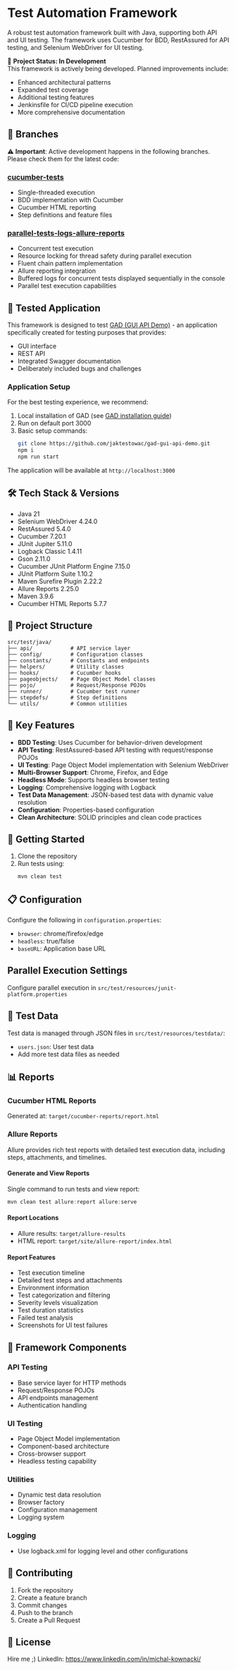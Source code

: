 # Test Automation Framework

A robust test automation framework built with Java, supporting both API and UI testing. The framework uses Cucumber for BDD, RestAssured for API testing, and Selenium WebDriver for UI testing.

🚧 **Project Status: In Development**  
This framework is actively being developed. Planned improvements include:
- Enhanced architectural patterns
- Expanded test coverage
- Additional testing features
- Jenkinsfile for CI/CD pipeline execution
- More comprehensive documentation

## 🌿 Branches

⚠️ **Important**: Active development happens in the following branches. Please check them for the latest code:

### [cucumber-tests](https://github.com/kveldulf1/java-selenium-rest-assured-test-automation-framework/tree/cucumber-tests)
- Single-threaded execution
- BDD implementation with Cucumber
- Cucumber HTML reporting
- Step definitions and feature files

### [parallel-tests-logs-allure-reports](https://github.com/kveldulf1/java-selenium-rest-assured-test-automation-framework/tree/parallel-tests-logs-allure-reports)
- Concurrent test execution
- Resource locking for thread safety during parallel execution
- Fluent chain pattern implementation
- Allure reporting integration
- Buffered logs for concurrent tests displayed sequentially in the console
- Parallel test execution capabilities

## 🎯 Tested Application

This framework is designed to test [GAD (GUI API Demo)](https://github.com/jaktestowac/gad-gui-api-demo) - an application specifically created for testing purposes that provides:
- GUI interface
- REST API
- Integrated Swagger documentation
- Deliberately included bugs and challenges

### Application Setup
For the best testing experience, we recommend:
1. Local installation of GAD (see [GAD installation guide](https://github.com/jaktestowac/gad-gui-api-demo#deploy-on-local))
2. Run on default port 3000
3. Basic setup commands:
   ```bash
   git clone https://github.com/jaktestowac/gad-gui-api-demo.git
   npm i
   npm run start
   ```
The application will be available at `http://localhost:3000`

## 🛠 Tech Stack & Versions
- Java 21
- Selenium WebDriver 4.24.0
- RestAssured 5.4.0
- Cucumber 7.20.1
- JUnit Jupiter 5.11.0
- Logback Classic 1.4.11
- Gson 2.11.0
- Cucumber JUnit Platform Engine 7.15.0
- JUnit Platform Suite 1.10.2
- Maven Surefire Plugin 2.22.2
- Allure Reports 2.25.0
- Maven 3.9.6
- Cucumber HTML Reports 5.7.7

## 📁 Project Structure
```
src/test/java/
├── api/            # API service layer
├── config/         # Configuration classes
├── constants/      # Constants and endpoints
├── helpers/        # Utility classes
├── hooks/          # Cucumber hooks
├── pageobjects/    # Page Object Model classes
├── pojo/           # Request/Response POJOs
├── runner/         # Cucumber test runner
├── stepdefs/       # Step definitions
└── utils/          # Common utilities
```

## 🔑 Key Features

- **BDD Testing**: Uses Cucumber for behavior-driven development
- **API Testing**: RestAssured-based API testing with request/response POJOs
- **UI Testing**: Page Object Model implementation with Selenium WebDriver
- **Multi-Browser Support**: Chrome, Firefox, and Edge
- **Headless Mode**: Supports headless browser testing
- **Logging**: Comprehensive logging with Logback
- **Test Data Management**: JSON-based test data with dynamic value resolution
- **Configuration**: Properties-based configuration
- **Clean Architecture**: SOLID principles and clean code practices

## 🚀 Getting Started

1. Clone the repository
2. Run tests using:
   ```bash
   mvn clean test
   ```

## 📋 Configuration

Configure the following in `configuration.properties`:
- `browser`: chrome/firefox/edge
- `headless`: true/false
- `baseURL`: Application base URL

## Parallel Execution Settings
Configure parallel execution in `src/test/resources/junit-platform.properties`

## 📝 Test Data

Test data is managed through JSON files in `src/test/resources/testdata/`:
- `users.json`: User test data
- Add more test data files as needed

## 📊 Reports

### Cucumber HTML Reports
Generated at:
`target/cucumber-reports/report.html`

### Allure Reports
Allure provides rich test reports with detailed test execution data, including steps, attachments, and timelines.

#### Generate and View Reports
Single command to run tests and view report:
```powershell
mvn clean test allure:report allure:serve
```


#### Report Locations
- Allure results: `target/allure-results`
- HTML report: `target/site/allure-report/index.html`

#### Report Features
- Test execution timeline
- Detailed test steps and attachments
- Environment information
- Test categorization and filtering
- Severity levels visualization
- Test duration statistics
- Failed test analysis
- Screenshots for UI test failures

## 🔧 Framework Components

### API Testing
- Base service layer for HTTP methods
- Request/Response POJOs
- API endpoints management
- Authentication handling

### UI Testing
- Page Object Model implementation
- Component-based architecture
- Cross-browser support
- Headless testing capability

### Utilities
- Dynamic test data resolution
- Browser factory
- Configuration management
- Logging system

### Logging
- Use logback.xml for logging level and other configurations

## 🤝 Contributing

1. Fork the repository
2. Create a feature branch
3. Commit changes
4. Push to the branch
5. Create a Pull Request

## 📄 License

Hire me ;) LinkedIn: https://www.linkedin.com/in/michal-kownacki/
